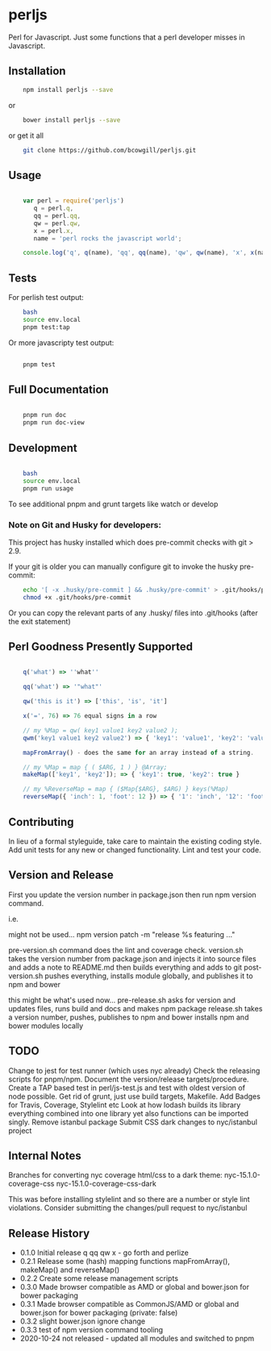 perljs
======

Perl for Javascript. Just some functions that a perl developer misses in Javascript.

## Installation

```bash
	npm install perljs --save
```

or

```bash
	bower install perljs --save
```

or get it all

```bash
	git clone https://github.com/bcowgill/perljs.git
```

## Usage

```javascript

	var perl = require('perljs')
	   q = perl.q,
	   qq = perl.qq,
	   qw = perl.qw,
	   x = perl.x,
	   name = 'perl rocks the javascript world';

	console.log('q', q(name), 'qq', qq(name), 'qw', qw(name), 'x', x(name + '\n', 3));
```

## Tests

For perlish test output:

```bash
	bash
	source env.local
	pnpm test:tap
```

Or more javascripty test output:

```bash

	pnpm test
```

## Full Documentation

```bash

	pnpm run doc
	pnpm run doc-view
```

## Development

```bash

	bash
	source env.local
	pnpm run usage
```

To see additional pnpm and grunt targets like watch or develop

### Note on Git and Husky for developers:

This project has husky installed which does pre-commit checks with git > 2.9.

If your git is older you can manually configure git to invoke the husky pre-commit:

```bash
	echo '[ -x .husky/pre-commit ] && .husky/pre-commit' > .git/hooks/pre-commit
	chmod +x .git/hooks/pre-commit
```

Or you can copy the relevant parts of any .husky/ files into .git/hooks (after the exit statement)

## Perl Goodness Presently Supported

```javascript

	q('what') => ''what''

	qq('what') => '"what"'

	qw('this is it') => ['this', 'is', 'it']

	x('=', 76) => 76 equal signs in a row

	// my %Map = qw( key1 value1 key2 value2 );
	qwm('key1 value1 key2 value2') => { 'key1': 'value1', 'key2': 'value2' }

	mapFromArray() - does the same for an array instead of a string.

	// my %Map = map { ( $ARG, 1 ) } @Array;
	makeMap(['key1', 'key2']); => { 'key1': true, 'key2': true }

	// my %ReverseMap = map { ($Map{$ARG}, $ARG) } keys(%Map)
	reverseMap({ 'inch': 1, 'foot': 12 }) => { '1': 'inch', '12': 'foot' }
```

## Contributing

In lieu of a formal styleguide, take care to maintain the existing coding style.
Add unit tests for any new or changed functionality. Lint and test your code.

## Version and Release

First you update the version number in package.json then run npm version command.

i.e.

might not be used...
npm version patch -m "release %s featuring ..."

pre-version.sh command does the lint and coverage check.
version.sh takes the version number from package.json and injects it into source files and adds a note to README.md then builds everything and adds to git
post-version.sh pushes everything, installs module globally, and publishes it to npm and bower

this might be what's used now...
pre-release.sh asks for version and updates files, runs build and docs and makes npm package
release.sh takes a version number, pushes, publishes to npm and bower installs npm and bower modules locally

## TODO

Change to jest for test runner (which uses nyc already)
Check the releasing scripts for pnpm/npm.
Document the version/release targets/procedure.
Create a TAP based test in perl/js-test.js and test with oldest version of node possible.
Get rid of grunt, just use build targets, Makefile.
Add Badges for Travis, Coverage, Stylelint etc
Look at how lodash builds its library everything combined into one library yet also functions can be imported singly.
Remove istanbul package
Submit CSS dark changes to nyc/istanbul project

## Internal Notes

Branches for converting nyc coverage html/css to a dark theme:
nyc-15.1.0-coverage-css
nyc-15.1.0-coverage-css-dark

This was before installing stylelint and so there are a number or style lint violations.
Consider submitting the changes/pull request to nyc/istanbul

## Release History

* 0.1.0 Initial release q qq qw x - go forth and perlize
* 0.2.1 Release some (hash) mapping functions mapFromArray(), makeMap() and reverseMap()
* 0.2.2 Create some release management scripts
* 0.3.0 Made browser compatible as AMD or global and bower.json for bower packaging
* 0.3.1 Made browser compatible as CommonJS/AMD or global and bower.json for bower packaging (private: false)
* 0.3.2 slight bower.json ignore change
* 0.3.3 test of npm version command tooling
* 2020-10-24 not released - updated all modules and switched to pnpm

